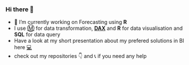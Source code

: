 ### Hi there 👋


- 🔭 I’m currently working on Forecasting using **R**
- I use [:m:](https://learn.microsoft.com/en-us/powerquery-m/) for data transformation, [**DAX**](https://learn.microsoft.com/en-us/dax/) and **R** for data visualisation and **SQL** for data query
- Have a look at my short presentation about my prefered solutions in BI here [:computer:](https://md3629.github.io/)
- check out my repositories :point_down: and :telephone_receiver: if you need any help



